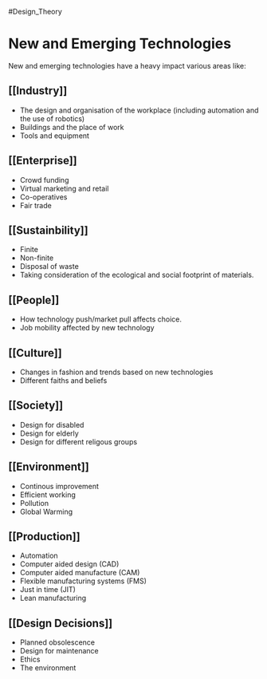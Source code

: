 #Design_Theory
# New and Emerging Technologies
New and emerging technologies have a heavy impact various areas like:

## [[Industry]]

- The design and organisation of the workplace (including automation and the use of robotics)
- Buildings and the place of work
- Tools and equipment

## [[Enterprise]]
- Crowd funding
- Virtual marketing and retail
- Co-operatives
- Fair trade

## [[Sustainbility]]
- Finite
- Non-finite
- Disposal of waste
- Taking consideration of the ecological and social footprint of materials.

## [[People]]
- How technology push/market pull affects choice.
- Job mobility affected by new technology

## [[Culture]]
- Changes in fashion and trends based on new technologies
- Different faiths and beliefs

## [[Society]]
- Design for disabled
- Design for elderly
- Design for different religous groups

## [[Environment]]
- Continous improvement
- Efficient working
- Pollution
- Global Warming

## [[Production]]
- Automation
- Computer aided design (CAD)
- Computer aided manufacture (CAM)
- Flexible manufacturing systems (FMS)
- Just in time (JIT)
- Lean manufacturing

## [[Design Decisions]]
- Planned obsolescence
- Design for maintenance
- Ethics
- The environment
